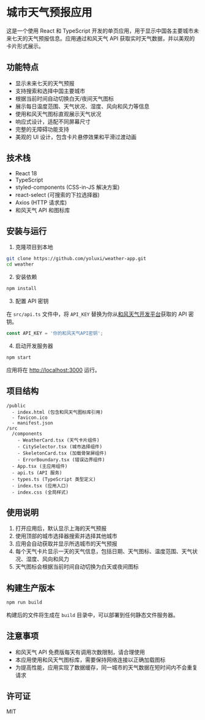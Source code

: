 # 城市天气预报应用

这是一个使用 React 和 TypeScript 开发的单页应用，用于显示中国各主要城市未来七天的天气预报信息。应用通过和风天气 API 获取实时天气数据，并以美观的卡片形式展示。

## 功能特点

- 显示未来七天的天气预报
- 支持搜索和选择中国主要城市
- 根据当前时间自动切换白天/夜间天气图标
- 展示每日温度范围、天气状况、湿度、风向和风力等信息
- 使用和风天气图标直观展示天气状况
- 响应式设计，适配不同屏幕尺寸
- 完整的无障碍功能支持
- 美观的 UI 设计，包含卡片悬停效果和平滑过渡动画

## 技术栈

- React 18
- TypeScript
- styled-components (CSS-in-JS 解决方案)
- react-select (可搜索的下拉选择器)
- Axios (HTTP 请求库)
- 和风天气 API 和图标库

## 安装与运行

1. 克隆项目到本地

```bash
git clone https://github.com/yoluxi/weather-app.git
cd weather
```

2. 安装依赖

```bash
npm install
```

3. 配置 API 密钥

在 `src/api.ts` 文件中，将 `API_KEY` 替换为你从[和风天气开发平台](https://dev.qweather.com/)获取的 API 密钥。

```typescript
const API_KEY = '你的和风天气API密钥';
```

4. 启动开发服务器

```bash
npm start
```

应用将在 [http://localhost:3000](http://localhost:3000) 运行。

## 项目结构

```
/public
  - index.html (包含和风天气图标库引用)
  - favicon.ico
  - manifest.json
/src
  /components
    - WeatherCard.tsx (天气卡片组件)
    - CitySelector.tsx (城市选择组件)
    - SkeletonCard.tsx (加载骨架屏组件)
    - ErrorBoundary.tsx (错误边界组件)
  - App.tsx (主应用组件)
  - api.ts (API 服务)
  - types.ts (TypeScript 类型定义)
  - index.tsx (应用入口)
  - index.css (全局样式)
```

## 使用说明

1. 打开应用后，默认显示上海的天气预报
2. 使用顶部的城市选择器搜索并选择其他城市
3. 应用会自动获取并显示所选城市的天气预报
4. 每个天气卡片显示一天的天气信息，包括日期、天气图标、温度范围、天气状况、湿度、风向和风力
5. 天气图标会根据当前时间自动切换为白天或夜间图标


## 构建生产版本

```bash
npm run build
```

构建后的文件将生成在 `build` 目录中，可以部署到任何静态文件服务器。

## 注意事项

- 和风天气 API 免费版每天有调用次数限制，请合理使用
- 本应用使用和风天气图标库，需要保持网络连接以正确加载图标
- 为提高性能，应用实现了数据缓存，同一城市的天气数据在短时间内不会重复请求



## 许可证

MIT
```
